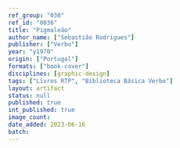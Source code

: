 ```yaml
---
ref_group: "030"
ref_id: "0036"
title: "Pigmaleão"
author_name: ["Sebastião Rodrigues"]
publisher: ["Verbo"]
year: "y1970"
origin: ["Portugal"]
formats: ["book-cover"]
disciplines: [graphic-design]
tags: ["Livros RTP", "Biblioteca Básica Verbo"]
layout: artifact
status: null
published: true
int_published: true
image_count:
date_added: 2023-06-16
batch:
---
```


